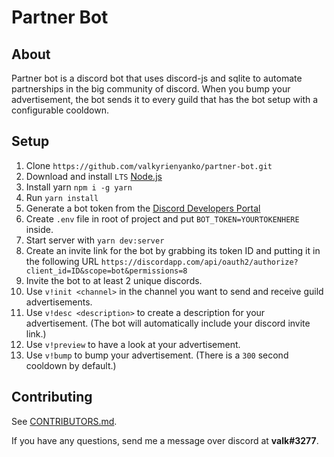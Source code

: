 # Partner Bot

## About
Partner bot is a discord bot that uses discord-js and sqlite to automate partnerships in the big community of discord. When you bump your advertisement, the bot sends it to every guild that has the bot setup with a configurable cooldown.

## Setup
1. Clone `https://github.com/valkyrienyanko/partner-bot.git`
2. Download and install `LTS` [Node.js](https://nodejs.org/en/)
3. Install yarn `npm i -g yarn`
4. Run `yarn install`
5. Generate a bot token from the [Discord Developers Portal](https://discordapp.com/developers/applications/)
6. Create `.env` file in root of project and put `BOT_TOKEN=YOURTOKENHERE` inside.
7. Start server with `yarn dev:server`
8. Create an invite link for the bot by grabbing its token ID and putting it in the following URL `https://discordapp.com/api/oauth2/authorize?client_id=ID&scope=bot&permissions=8`
9. Invite the bot to at least 2 unique discords. 
10. Use `v!init <channel>` in the channel you want to send and receive guild advertisements.
11. Use `v!desc <description>` to create a description for your advertisement. (The bot will automatically include your discord invite link.)
12. Use `v!preview` to have a look at your advertisement.
13. Use `v!bump` to bump your advertisement. (There is a `300` second cooldown by default.)

## Contributing
See [CONTRIBUTORS.md](https://github.com/valkyrienyanko/partner-bot/blob/master/CONTRIBUTORS.md).

If you have any questions, send me a message over discord at **valk#3277**.
